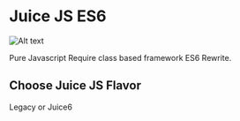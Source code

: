 # Juice JS ES6

![Alt text](https://raw.githubusercontent.com/chriskirby81/juice-js/master/brand/logo-med.png "")

Pure Javascript Require class based framework ES6 Rewrite.

## Choose Juice JS Flavor

Legacy or Juice6
